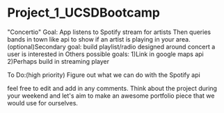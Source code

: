 # Project_1_UCSDBootcamp 

"Concertio"
Goal: App listens to Spotify stream for artists 
Then queries bands in town like api to show if an artist 
   is playing in your area.
(optional)Secondary goal: build playlist/radio designed around 
   concert a user is interested in 
Others possible goals:
1)Link in google maps api 
2)Perhaps build in streaming player 

To Do:(high priority) Figure out what we can do with the Spotify api 

feel free to edit and add in any comments. Think about the project 
   during your weekend and let's aim to make an awesome portfolio piece 
   that we would use for ourselves.
